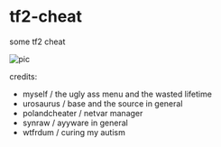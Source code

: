 # tf2-cheat
some tf2 cheat 

![pic](https://i.imgur.com/edIBLjf.jpg)

credits:
- myself / the ugly ass menu and the wasted lifetime
- urosaurus / base and the source in general
- polandcheater / netvar manager
- synraw / ayyware in general
- wtfrdum / curing my autism
